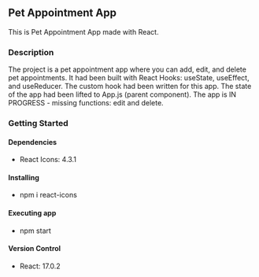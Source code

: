 ## Pet Appointment App

This is Pet Appointment App made with React. 

### Description

The project is a pet appointment app where you can add, edit, and delete pet appointments. It had been built with React Hooks: useState, useEffect, and useReducer. The custom hook had been written for this app. The state of the app had been lifted to App.js (parent component). The app is IN PROGRESS - missing functions: edit and delete.  

### Getting Started

#### Dependencies

- React Icons: 4.3.1

#### Installing

- npm i react-icons

#### Executing app

- npm start 

#### Version Control

- React: 17.0.2 

